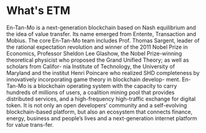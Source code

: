 

# What's ETM


En-Tan-Mo is a next-generation blockchain based on Nash equilibrium and the idea of value transfer. Its name emerged from Entente, Transaction and Mobius.
The core En-Tan-Mo team includes Prof. Thomas Sargent, leader of the rational expectation revolution and winner of the 2011 Nobel Prize in Economics, Professor Sheldon Lee Glashow, the Nobel Prize-winning theoretical physicist who proposed the Grand Unified Theory; as well as scholars from Califor- nia Institute of Technology, the University of Maryland and the institut Henri Poincare who realized SHD completeness by innovatively incorporating game theory in blockchain develop- ment.
En-Tan-Mo is a blockchain operating system with the capacity to carry hundreds of millions of users, a coalition mining pool that provides distributed services, and a high-frequency high-traffic exchange for digital token. It is not only an open developers’ community and a self-evolving blockchain-based platform, but also an ecosystem that connects finance, energy, business and people’s lives and a next-generation internet platform for value trans-fer.

